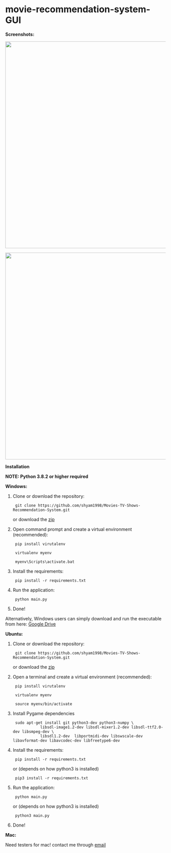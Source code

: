 <h1> movie-recommendation-system-GUI </h1> 

<b> Screenshots: </b>
<p> <img src="https://imgur.com/CtSGxHx.jpg" width=750 height=650> </img> </p>
<p> <img src="https://imgur.com/hULszNi.jpg" width=750 height=650> </img> </p>


<b> Installation </b>
<p> <b> NOTE: Python 3.8.2 or higher required </b> </p>
<p> <b> Windows: </b> </p>

<ol> 

<li> Clone or download the repository:
    <p> <code> git clone https://github.com/shyam1998/Movies-TV-Shows-Recommendation-System.git </code> </p>
    <p> or download the <a href="https://github.com/shyam1998/Movies-TV-Shows-Recommendation-System/archive/master.zip"> zip </a> </p>

</li>

<li> Open command prompt and create a virtual environment (recommended):
    <p> <code> pip install virutalenv </code></p>
    <p> <code> virtualenv myenv </code> </p>
    <p> <code> myenv\Scripts\activate.bat  </code></p>

</li>

<li> Install the requirements:

<p> <code> pip install -r requirements.txt </code> </p>

<li> Run the application:

<p> <code> python main.py </code> </p>

<li> Done! </li>

</ol>

<p> Alternatively, Windows users can simply download and run the executable from here: <a href="https://drive.google.com/file/d/18a1pgmLth2fmg3WAnX1czqA_uh9jHb2G/view?usp=sharing"> Google Drive </a> </p>

<b> Ubuntu: </b>

<ol>
    <li> Clone or download the repository:
        <p> <code> git clone https://github.com/shyam1998/Movies-TV-Shows-Recommendation-System.git </code> </p>
        <p> or download the <a href="https://github.com/shyam1998/Movies-TV-Shows-Recommendation-System/archive/master.zip"> zip </a> </p>
    </li>
    <li> Open a terminal and create a virtual environment (recommended):
        <p> <code> pip install virutalenv </code></p>
        <p> <code> virtualenv myenv </code> </p>
        <p> <code> source myenv/bin/activate  </code></p>
    </li>
    <li> Install Pygame dependencies
        <p> <code> sudo apt-get install git python3-dev python3-numpy \
            libsdl-image1.2-dev libsdl-mixer1.2-dev libsdl-ttf2.0-dev libsmpeg-dev \
            libsdl1.2-dev  libportmidi-dev libswscale-dev libavformat-dev libavcodec-dev libfreetype6-dev </code></p>    
    </li> 
    <li> Install the requirements:
        <p> <code> pip install -r requirements.txt </code> </p>
        <p> or (depends on how python3 is installed) </p>
        <p> <code> pip3 install -r requirements.txt </code></p>
    </li>
    <li> Run the application:
        <p> <code> python main.py </code> </p>
        <p> or (depends on how python3 is installed)</p>
        <p> <code> python3 main.py </code>  </p>
    </li>
    <li> 
        Done!
     </li>
</ol>

<b> Mac: </b>
<p> Need testers for mac! contact me through <a href="mailto:shyam.sk1998@gmail.com"> email </a> </p>
